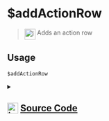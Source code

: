 # $addActionRow
> <img align="top" src="https://upload.wikimedia.org/wikipedia/commons/thumb/e/e4/Infobox_info_icon.svg/160px-Infobox_info_icon.svg.png?20150409153300" alt="image" width="25" height="auto"> Adds an action row
## Usage
```
$addActionRow
```
<details>
<summary>
    
## <img align="top" src="https://cdn4.iconfinder.com/data/icons/iconsimple-logotypes/512/github-512.png" alt="image" width="25" height="auto">  [Source Code](https://github.com/tryforge/ForgeScript-V2/blob/main/src/native/addActionRow.ts)
    
</summary>
    
```ts
import { ActionRowBuilder } from "discord.js"
import { NativeFunction, Return } from "../structures"

export default new NativeFunction({
    name: "$addActionRow",
    version: "1.0.0",
    description: "Adds an action row",
    unwrap: true,
    execute(ctx) {
        ctx.container.components.push(new ActionRowBuilder())
        return this.success()
    },
})

```
    
</details>